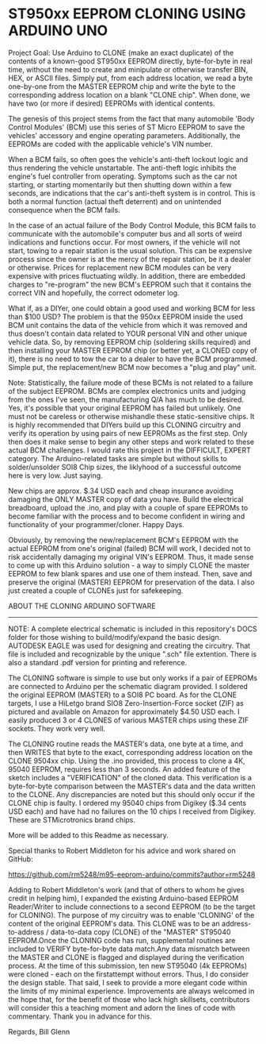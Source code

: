 # ST950xx EEPROM CLONING USING ARDUINO UNO
Project Goal: Use Arduino to CLONE (make an exact duplicate) of the contents of a known-good ST950xx EEPROM directly, byte-for-byte in real time, without the need to create and minipulate or otherwise transfer BIN, HEX, or ASCII files. Simply put, from each address location, we read a byte one-by-one from the MASTER EEPROM chip and write the byte to the corresponding address location on a blank "CLONE chip". When done, we have two (or more if desired) EEPROMs with identical contents. 

The genesis of this project stems from the fact that many automobile 'Body Control Modules' (BCM) use this series of ST Micro EEPROM to save the vehicles' accessory and engine operating parameters. Additionally, the EEPROMs are coded with the applicable vehicle's VIN number.

When a BCM fails, so often goes the vehicle's anti-theft lockout logic and thus rendering the vehicle unstartable.  The anti-theft logic inhibits the engine's fuel controller from operating. Symptoms such as the car not starting, or starting momentarily but then shutting down within a few seconds, are indications that the car's anti-theft system is in control. This is both a normal function (actual theft deterrent) and on unintended consequence when the BCM fails. 

In the case of an actual failure of the Body Control Module, this BCM fails to communicate with the automobile's computer bus and all sorts of weird indications and functions occur. For most owners, if the vehicle will not start, towing to a repair station is the usual solution. This can be expensive process since the owner is at the mercy of the repair station, be it a dealer or otherwise. Prices for replacement new BCM modules can be very expensive with prices fluctuating wildly. In addition, there are embedded charges to "re-program" the new BCM's EEPROM such that it contains the correct VIN and hopefully, the correct odometer log.

What if, as a DIYer, one could obtain a good used and working BCM for less than $100 USD? The problem is that the 950xx EEPROM inside the used BCM unit contains the data of the vehicle from which it was removed and thus doesn't contain data related to YOUR personal VIN and other unique vehicle data. So, by removing EEPROM chip (soldering skills required) and then installing your MASTER EEPROM chip (or better yet, a CLONED copy of it), there is no need to tow the car to a dealer to have the BCM programmed. Simple put, the replacement/new BCM now becomes a "plug and play" unit. 

Note: Statistically, the failure mode of these BCMs is not related to a failure of the subject EEPROM. BCMs are complex electronics units and judging from the ones I've seen, the manufacturing Q/A has much to be desired.   Yes, it's possible that your original EEPROM has failed but unlikely. One must not be careless or otherwise mishandle these static-sensitive chips. It is highly recommended that DIYers build up this CLONING circuitry and verify its operation by using pairs of new EEPROMs as the first step. Only then does it make sense to begin any other steps and work related to these actual BCM challenges. I would rate this project in the DIFFICULT, EXPERT category. The Arduino-related tasks are simple but without skills to solder/unsolder SOI8 Chip sizes, the liklyhood of a successful outcome here is very low. Just saying. 

New chips are approx. $.34 USD each and cheap insurance avoiding damaging the ONLY MASTER copy of data you have. Build the electrical breadboard, upload the .ino, and play with a couple of spare EEPROMs to become familiar with the process and to become confident in wiring and functionality of your programmer/cloner.  Happy Days.  

Obviously, by removing the new/replacement BCM's EEPROM with the actual EEPROM from one's original (failed) BCM will work, I decided not to risk accidentally damaging my original VIN's EEPROM. Thus, it made sense to come up with this Arduino solution - a way to simply CLONE the master EEPROM to few blank spares and use one of them instead. Then, save and preserve the original (MASTER) EEPROM for preservation of the data. I also just created a couple of CLONEs just for safekeeping. 

ABOUT THE CLONING ARDUINO SOFTWARE
__________________________________

NOTE: A complete electrical schematic is included in this repository's DOCS folder for those wishing to build/modify/expand the basic design. AUTODESK EAGLE was used for designing and creating the circuitry. That file is included and recognizable by the unique ".sch" file extention. There is also a standard .pdf version for printing and reference.

The CLONING software is simple to use but only works if a pair of EEPROMs are connected to Arduino per the schematic diagram provided. I soldered the original EEPROM (MASTER) to a SOI8 PC board. As for the CLONE targets, I use a HiLetgo brand SIO8 Zero-Insertion-Force socket (ZIF) as pictured and available on Amazon for approximately $4.50 USD each. I easily produced 3 or 4 CLONES of various MASTER chips using these ZIF sockets. They work very well. 

The CLONING routine reads the MASTER's data, one byte at a time, and then WRITES that byte to the exact, corresponding address location on the CLONE 9504xx chip. Using the .ino provided, this process to clone a 4K, 95040 EEPROM, requires less than 3 seconds.  An added feature of the sketch includes a "VERIFICATION" of the cloned data. This verification is a byte-for-byte comparison between the MASTER's data and the data written to the CLONE. Any discrepancies are noted but this should only occur if the CLONE chip is faulty. I ordered my 95040 chips from Digikey ($.34 cents USD each) and have had no failures on the 10 chips I received from Digikey. These are STMicrotronics brand chips.

More will be added to this Readme as necessary.


Special thanks to Robert Middleton for his advice and work shared on GitHub:

https://github.com/rm5248/m95-eeprom-arduino/commits?author=rm5248 
  
Adding to Robert Middleton's work (and that of others to whom he gives credit in helping him),
I expanded the existing Arduino-based EEPROM Reader/Writer to include connections to a second EEPROM (to be the target for CLONING). The purpose of my circuitry was to enable 'CLONING' of the content of the original EEPROM's data. This CLONE was to be an address-to-address / data-to-data copy (CLONE) of the "MASTER" ST95040 EEPROM.Once the CLONING code has run, supplemental routines are included to VERIFY byte-for-byte data match.Any data mismatch between the MASTER and CLONE is flagged and displayed during the verification process. At the time of this submission, ten new ST95040 (4k EEPROMs) were cloned - each on the firstattempt without errors. Thus, I do consider the design stable. That said, I seek to provide a more elegant code within the limits of my minimal experience.  Improvements are always welcomed in the hope that, for the benefit of those who lack high skillsets, contributors will consider this a teaching moment and adorn the lines of code with commentary. Thank you in advance for this.

Regards,
Bill Glenn

